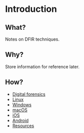 # Introduction

## What?

Notes on DFIR techniques.

## Why?

Store information for reference later.

## How?

* [Digital forensics](forensics.md)
* [Linux](linux.md)
* [Windows](windows.md)
* [macOS](macos.md)
* [iOS](ios.md)
* [Android](android.md)
* [Resources](resources.md)
